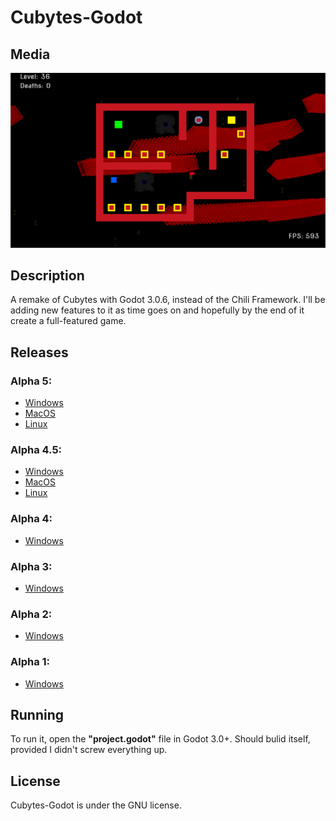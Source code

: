 # Cubytes-Godot

## Media
![](media/Screenshot.png)

## Description
A remake of Cubytes with Godot 3.0.6, instead of the Chili Framework. I'll be adding new features to it as time goes on and hopefully by the end of it create a full-featured game.

## Releases

### **Alpha 5:** 
- [Windows](https://github.com/Battlefrog/Cubytes-Godot/releases/download/0.0.51/Cubytes_Alpha5.1_Windows64.zip)
- [MacOS](https://github.com/Battlefrog/Cubytes-Godot/releases/download/0.0.51/Cubytes_Alpha5.1_MacOS.zip)
- [Linux](https://github.com/Battlefrog/Cubytes-Godot/releases/download/0.0.51/Cubytes_Alpha5.1_Linux.zip)

### **Alpha 4.5:** 
- [Windows](https://github.com/Battlefrog/Cubytes-Godot/releases/download/v0.045/Cubytes_Alpha4.5_Windows.zip)
- [MacOS](https://github.com/Battlefrog/Cubytes-Godot/releases/download/v0.045/Cubytes_Alpha4.5_macOS.zip)
- [Linux](https://github.com/Battlefrog/Cubytes-Godot/releases/download/v0.045/Cubytes_Alpha4.5_Linux.zip)

### **Alpha 4:**
- [Windows](https://github.com/Battlefrog/Cubytes-Godot/releases/download/v0.04/Cubytes.-.Alpha.4.zip)

### **Alpha 3:** 
- [Windows](https://github.com/Battlefrog/Cubytes-Godot/releases/download/v.0.03/Cubytes.-.Alpha.3.zip)

### **Alpha 2:** 
- [Windows](https://github.com/Battlefrog/Cubytes-Godot/releases/download/v0.0.2/Cubytes.-.Alpha.2.zip)

### **Alpha 1:** 
- [Windows](https://github.com/Battlefrog/Cubytes-Godot/releases/download/v.0.01/Alpha.1.zip)

## Running
To run it, open the **"project.godot"** file in Godot 3.0+. Should bulid itself, provided I didn't screw everything up.

## License
Cubytes-Godot is under the GNU license.

